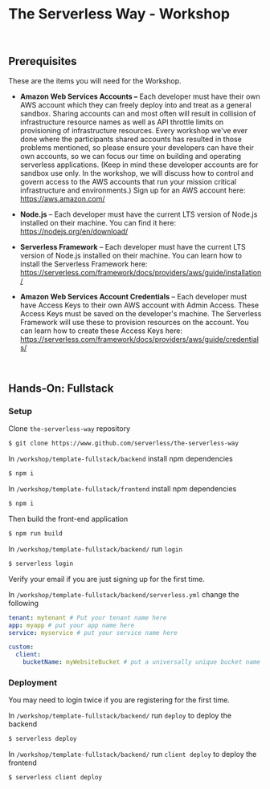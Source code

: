 # The Serverless Way - Workshop

<br/>

## Prerequisites

These are the items you will need for the Workshop.

* **Amazon Web Services Accounts –** Each developer must have their own AWS account which they can freely deploy into and treat as a general sandbox.  Sharing accounts can and most often will result in collision of infrastructure resource names as well as API throttle limits on provisioning of infrastructure resources.  Every workshop we've ever done where the participants shared accounts has resulted in those problems mentioned, so please ensure your developers can have their own accounts, so we can focus our time on building and operating serverless applications.  (Keep in mind these developer accounts are for sandbox use only. In the workshop, we will discuss how to control and govern access to the AWS accounts that run your mission critical infrastructure and environments.)  Sign up for an AWS account here: https://aws.amazon.com/

* **Node.js** – Each developer must have the current LTS version of Node.js installed on their machine. You can find it here:  https://nodejs.org/en/download/

* **Serverless Framework** – Each developer must have the current LTS version of Node.js installed on their machine. You can learn how to install the Serverless Framework here:  https://serverless.com/framework/docs/providers/aws/guide/installation/

* **Amazon Web Services Account Credentials** – Each developer must have Access Keys to their own AWS account with Admin Access.  These Access Keys must be saved on the developer's machine.  The Serverless Framework will use these to provision resources on the account.  You can learn how to create these Access Keys here: https://serverless.com/framework/docs/providers/aws/guide/credentials/

<br/>

## Hands-On: Fullstack

### Setup

Clone `the-serverless-way` repository

```bash
$ git clone https://www.github.com/serverless/the-serverless-way
```

In `/workshop/template-fullstack/backend` install npm dependencies

```bash
$ npm i
```

In `/workshop/template-fullstack/frontend` install npm dependencies

```bash
$ npm i
```

Then build the front-end application


```bash
$ npm run build
```

In `/workshop/template-fullstack/backend/` run `login`

```bash
$ serverless login
```

Verify your email if you are just signing up for the first time.

In `/workshop/template-fullstack/backend/serverless.yml` change the following

```yaml
tenant: mytenant # Put your tenant name here
app: myapp # put your app name here
service: myservice # put your service name here

custom:
  client:
    bucketName: myWebsiteBucket # put a universally unique bucket name here
```

### Deployment

You may need to login twice if you are registering for the first time.

In `/workshop/template-fullstack/backend/` run `deploy` to deploy the backend

```bash
$ serverless deploy
```

In `/workshop/template-fullstack/backend/` run `client deploy` to deploy the frontend

```bash
$ serverless client deploy
```
